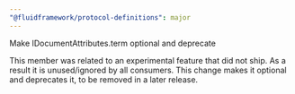```yaml
---
"@fluidframework/protocol-definitions": major
---
```


Make IDocumentAttributes.term optional and deprecate

This member was related to an experimental feature that did not ship. As a result it is unused/ignored by all consumers.
This change makes it optional and deprecates it, to be removed in a later release.
